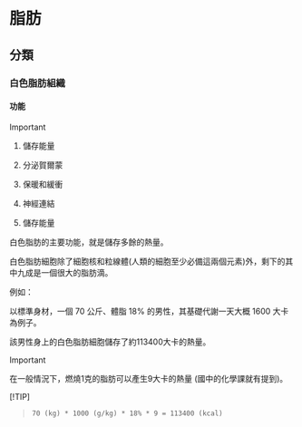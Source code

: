 # 脂肪
## 分類
### 白色脂肪組織
#### 功能
> [!IMPORTANT]
> 1. 儲存能量 
> 2. 分泌賀爾蒙
> 3. 保暖和緩衝
> 4. 神經連結
>
> 1. 儲存能量
> 
> 白色脂肪的主要功能，就是儲存多餘的熱量。
>
> 白色脂肪細胞除了細胞核和粒線體(人類的細胞至少必備這兩個元素)外，剩下的其中九成是一個很大的脂肪滴。
> 
> 例如：
>
> 以標準身材，一個 70 公斤、體脂 18% 的男性，其基礎代謝一天大概 1600 大卡為例子。
>
> 該男性身上的白色脂肪細胞儲存了約113400大卡的熱量。
>
> > [!IMPORTANT]
> > 在一般情況下，燃燒1克的脂肪可以產生9大卡的熱量 (國中的化學課就有提到)。
>
> [!TIP]
> > ```
> > 70 (kg) * 1000 (g/kg) * 18% * 9 = 113400 (kcal)
> > ```
>
> 
